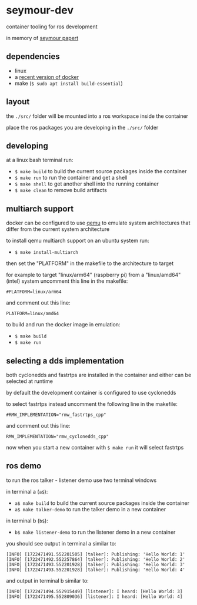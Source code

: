 # seymour-dev

container tooling for ros development

in memory of [seymour papert](https://en.wikipedia.org/wiki/Seymour_Papert)


## dependencies

* linux
* a [recent version of docker](https://docs.docker.com/engine/install/ubuntu/)
* make (`$ sudo apt install build-essential`)

## layout

the `./src/` folder will be mounted into a ros workspace inside the container

place the ros packages you are developing in the `./src/` folder


## developing

at a linux bash terminal run:

* `$ make build` to build the current source packages inside the container
* `$ make run` to run the container and get a shell
* `$ make shell` to get another shell into the running container
* `$ make clean` to remove build artifacts


## multiarch support

docker can be configured to use [qemu](https://www.qemu.org/) to emulate system
architectures that differ from the current system architecture

to install qemu multiarch support on an ubuntu system run:

* `$ make install-multiarch`

then set the "PLATFORM" in the makefile to the architecture to target

for example to target "linux/arm64" (raspberry pi) from a "linux/amd64" (intel)
system uncomment this line in the makefile:

```
#PLATFORM=linux/arm64
```

and comment out this line:

```
PLATFORM=linux/amd64
```

to build and run the docker image in emulation:

* `$ make build`
* `$ make run`


## selecting a dds implementation

both cyclonedds and fastrtps are installed in the container and
either can be selected at runtime

by default the development container is configured to use cyclonedds

to select fastrtps instead uncomment the following line in the makefile:

```
#RMW_IMPLEMENTATION="rmw_fastrtps_cpp"
```

and comment out this line:

```
RMW_IMPLEMENTATION="rmw_cyclonedds_cpp"
```

now when you start a new container with `$ make run` it will select fastrtps


## ros demo

to run the ros talker - listener demo use two terminal windows

in terminal a (`a$`):

* `a$ make build` to build the current source packages inside the container
* `a$ make talker-demo` to run the talker demo in a new container

in terminal b (`b$`):

* `b$ make listener-demo` to run the listener demo in a new container

you should see output in terminal a similar to:

```
[INFO] [1722471491.552201505] [talker]: Publishing: 'Hello World: 1'
[INFO] [1722471492.552257864] [talker]: Publishing: 'Hello World: 2'
[INFO] [1722471493.552201928] [talker]: Publishing: 'Hello World: 3'
[INFO] [1722471493.552201928] [talker]: Publishing: 'Hello World: 4'
```

and output in terminal b similar to:

```
[INFO] [1722471494.552915449] [listener]: I heard: [Hello World: 3]
[INFO] [1722471495.552809036] [listener]: I heard: [Hello World: 4]
```
